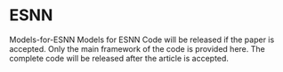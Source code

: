 # ESNN
Models-for-ESNN Models for ESNN Code will be released if the paper is accepted.
Only the main framework of the code is provided here. The complete code will be released after the article is accepted.
 
